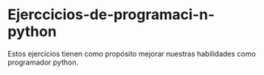 # Ejerccicios-de-programaci-n-python
Estos ejercicios tienen como propósito mejorar nuestras habilidades como programador python.
